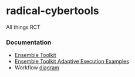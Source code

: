 # radical-cybertools
All things RCT 

### Documentation 
* [Ensemble Toolkit](https://radicalentk.readthedocs.io/en/latest/)
* [Ensemble Toolkit Adaptive Execution Examples](https://radicalentk.readthedocs.io/en/latest/adv_examples/adapt_tc.html)
* Workflow [diagram](https://docs.google.com/drawings/d/1vxudWZtKrF6-O_eGLuQkmzMC9T8HbEJCpYbRFZ3ipnw/edit)
